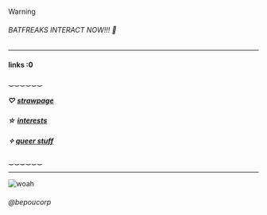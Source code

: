 > [!WARNING]
> ###### BATFREAKS INTERACT NOW!!! 🦇
 ***
 #### links  :0
 ‿‿‿‿‿‿
##### ♡ [strawpage](https://fakegun.straw.page) 
##### ☆ [interests](https://rentry.co/DisturbMe)
##### ✧ [queer stuff](https://en.pronouns.page/@fakegun)
‿‿‿‿‿‿
 ***
 ![woah](https://files.catbox.moe/nawh37.png)
###### @bepoucorp
